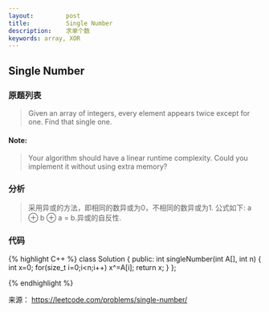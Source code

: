 ```yaml
---
layout:         post
title:          Single Number
description:    求单个数
keywords: array, XOR
---
```

## Single Number

### 原题列表
> Given an array of integers, 
> every element appears twice except for one.
> Find that single one.

#### **Note:**
> Your algorithm should have a linear runtime complexity. 
> Could you implement it without using extra memory?
   
### 分析 

> 采用异或的方法，即相同的数异或为0，不相同的数异或为1.
> 公式如下: a ⊕ b ⊕ a = b.异或的自反性.
 
### 代码

{% highlight C++ %}
class Solution {
public:
 int singleNumber(int A[], int n) {
        int x=0;
        for(size_t i=0;i<n;i++)
            x^=A[i];
        return x;
  }
};

{% endhighlight %}

来源： <https://leetcode.com/problems/single-number/>
